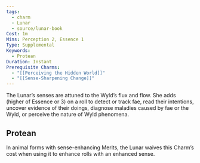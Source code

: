 ```yaml
---
tags:
  - charm
  - Lunar
  - source/lunar-book
Cost: 1m
Mins: Perception 2, Essence 1
Type: Supplemental
Keywords:
  - Protean
Duration: Instant
Prerequisite Charms:
  - "[[Perceiving the Hidden World]]"
  - "[[Sense-Sharpening Change]]"
---
```

The Lunar’s senses are attuned to the Wyld’s flux and flow. She adds (higher of Essence or 3) on a roll to detect or track fae, read their intentions, uncover evidence of their doings, diagnose maladies caused by fae or the Wyld, or perceive the nature of Wyld phenomena. 
## Protean 

In animal forms with sense-enhancing Merits, the Lunar waives this Charm’s cost when using it to enhance rolls with an enhanced sense.